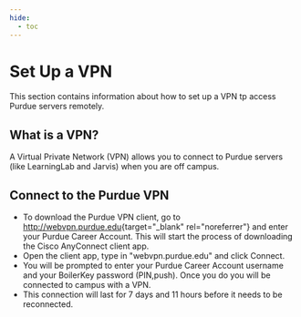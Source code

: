 ```yaml
---
hide:
  - toc
---
```


# Set Up a VPN

This section contains information about how to set up a VPN tp access Purdue servers remotely.

## What is a VPN?

A Virtual Private Network (VPN) allows you to connect to Purdue servers (like LearningLab and Jarvis) when you are off campus.


## Connect to the Purdue VPN

* To download the Purdue VPN client, go to <http://webvpn.purdue.edu>{target="_blank" rel="noreferrer"} and enter your Purdue Career Account. This will start the process of downloading the Cisco AnyConnect client app.
* Open the client app, type in "webvpn.purdue.edu" and click Connect.
* You will be prompted to enter your Purdue Career Account username and your BoilerKey password (PIN,push). Once you do you will be connected to campus with a VPN.  
* This connection will last for 7 days and 11 hours before it needs to be reconnected.
